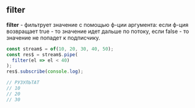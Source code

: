## filter

**filter** - фильтрует значение с помощью ф-ции аргумента: если ф-ция возвращает true - то значение идет дальше по потоку, если false - то значение не попадет к подписчику.

```js
const stream$ = of(10, 20, 30, 40, 50);
const res$ = stream$.pipe(
  filter(el => el < 40)
);
res$.subscribe(console.log);

// РУЗУЛЬТАТ
// 10
// 20
// 30
```